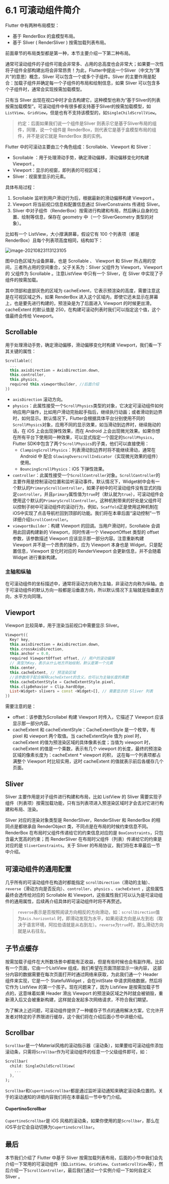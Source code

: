 # 6.1 可滚动组件简介

Flutter 中有两种布局模型：

- 基于 RenderBox 的盒模型布局。
- 基于 Sliver ( RenderSliver ) 按需加载列表布局。

前面章节的布局类型都是第一种，本节主要介绍一下第二种布局。

通常可滚动组件的子组件可能会非常多、占用的总高度也会非常大；如果要一次性将子组件全部构建出将会非常昂贵！为此，Flutter中提出一个Sliver（中文为“薄片”的意思）概念，Sliver 可以包含一个或多个子组件。Sliver 的主要作用是配合：加载子组件并确定每一个子组件的布局和绘制信息，如果 Sliver 可以包含多个子组件时，通常会实现按需加载模型。

只有当 Sliver 出现在视口中时才会去构建它，这种模型也称为“基于Sliver的列表按需加载模型”。可滚动组件中有很多都支持基于Sliver的按需加载模型，如`ListView`、`GridView`，但是也有不支持该模型的，如`SingleChildScrollView`。

> 约定：后面如果我们说一个组件是Sliver 则表示它是基于Sliver布局的组件，同理，说一个组件是 RenderBox，则代表它是基于盒模型布局的组件，并不是说它就是 RenderBox 类的实例。

Flutter 中的可滚动主要由三个角色组成：Scrollable、Viewport 和 Sliver：

- Scrollable ：用于处理滑动手势，确定滑动偏移，滑动偏移变化时构建 Viewport 。
- Viewport：显示的视窗，即列表的可视区域；
- Sliver：视窗里显示的元素。

具体布局过程：

1. Scrollable 监听到用户滑动行为后，根据最新的滑动偏移构建 Viewport 。
2. Viewport 将当前视口信息和配置信息通过 SliverConstraints 传递给 Sliver。
3. Sliver 中对子组件（RenderBox）按需进行构建和布局，然后确认自身的位置、绘制等信息，保存在 geometry 中（一个 SliverGeometry 类型的对象）。

比如有一个 ListView，大小撑满屏幕，假设它有 100 个列表项（都是RenderBox）且每个列表项高度相同，结构如下：

![image-20210823113123105](../imgs/image-20210823113123105.png)

图中白色区域为设备屏幕，也是 Scrollable 、 Viewport  和 Sliver 所占用的空间，三者所占用的空间重合，父子关系为：Sliver 父组件为 Viewport，Viewport的 父组件为 Scrollable 。注意ListView 中只有一个 Sliver，在 Sliver 中实现了子组件的按需加载。

其中顶部和底部灰色的区域为 cacheExtent，它表示预渲染的高度，需要注意这是在可视区域之外，如果 RenderBox 进入这个区域内，即使它还未显示在屏幕上，也是要先进行构建的，预渲染是为了后面进入 Viewport 的时候更丝滑。cacheExtent 的默认值是 250，在构建可滚动列表时我们可以指定这个值，这个值最终会传给 Viewport。

## Scrollable

用于处理滑动手势，确定滑动偏移，滑动偏移变化时构建 Viewport，我们看一下其关键的属性：

```dart
Scrollable({
  ...
  this.axisDirection = AxisDirection.down,
  this.controller,
  this.physics,
  required this.viewportBuilder, //后面介绍
})
```

- `axisDirection` 滚动方向。
- `physics`：此属性接受一个`ScrollPhysics`类型的对象，它决定可滚动组件如何响应用户操作，比如用户滑动完抬起手指后，继续执行动画；或者滑动到边界时，如何显示。默认情况下，Flutter会根据具体平台分别使用不同的`ScrollPhysics`对象，应用不同的显示效果，如当滑动到边界时，继续拖动的话，在 iOS 上会出现弹性效果，而在 Android 上会出现微光效果。如果你想在所有平台下使用同一种效果，可以显式指定一个固定的`ScrollPhysics`，Flutter SDK中包含了两个`ScrollPhysics`的子类，他们可以直接使用：
  - `ClampingScrollPhysics`：列表滑动到边界时将不能继续滑动，通常在Android 中 配合 `GlowingOverscrollIndicator`（实现微光效果的组件） 使用。
  - `BouncingScrollPhysics`：iOS 下弹性效果。
- `controller`：此属性接受一个`ScrollController`对象。`ScrollController`的主要作用是控制滚动位置和监听滚动事件。默认情况下，Widget树中会有一个默认的`PrimaryScrollController`，如果子树中的可滚动组件没有显式的指定`controller`，并且`primary`属性值为`true`时（默认就为`true`），可滚动组件会使用这个默认的`PrimaryScrollController`。这种机制带来的好处是父组件可以控制子树中可滚动组件的滚动行为，例如，`Scaffold`正是使用这种机制在iOS中实现了点击导航栏回到顶部的功能。我们将在本章后面“滚动控制”一节详细介绍`ScrollController`。
- `viewportBuilder`：构建 Viewport 的回调。当用户滑动时，Scrollable 会调用此回调构建新的 Viewport，同时传递一个 ViewportOffset 类型的 offset 参数，该参数描述 Viewport 应该显示那一部分内容。注意重新构建 Viewport 并不是一个昂贵的操作，应为 Viewport 本身也是 Widget，只是配置信息，Viewport 变化时对应的 RenderViewport 会更新信息，并不会随着 Widget 进行重新构建。

### 主轴和纵轴

在可滚动组件的坐标描述中，通常将滚动方向称为主轴，非滚动方向称为纵轴。由于可滚动组件的默认方向一般都是沿垂直方向，所以默认情况下主轴就是指垂直方向，水平方向同理。

## Viewport

Viewport 比较简单，用于渲染当前视口中需要显示 Sliver。

```dart
Viewport({
  Key? key,
  this.axisDirection = AxisDirection.down,
  this.crossAxisDirection,
  this.anchor = 0.0,
  required ViewportOffset offset, // 用户的滚动偏移
  // 类型为Key，表示从什么地方开始绘制，默认是第一个元素
  this.center,
  this.cacheExtent, // 预渲染区域
  //该参数用于配合解释cacheExtent的含义，也可以为主轴长度的乘数
  this.cacheExtentStyle = CacheExtentStyle.pixel, 
  this.clipBehavior = Clip.hardEdge,
  List<Widget> slivers = const <Widget>[], // 需要显示的 Sliver 列表
})
```

需要注意的是：

- offset：该参数为Scrollabel 构建 Viewport 时传入，它描述了 Viewport 应该显示那一部分内容。
- cacheExtent 和 cacheExtentStyle：CacheExtentStyle 是一个枚举，有 pixel 和 viewport 两个取值。当 cacheExtentStyle 值为 pixel 时，cacheExtent 的值为预渲染区域的具体像素长度；当值为 viewport 时，cacheExtent 的值是一个乘数，表示有几个 viewport 的长度，最终的预渲染区域的像素长度为：cacheExtent * viewport 的积， 这在每一个列表项都占满整个 Viewport 时比较实用，这时 cacheExtent 的值就表示前后各缓存几个页面。

## Sliver

Sliver 主要作用是对子组件进行构建和布局，比如 ListView 的 Sliver 需要实现子组件（列表项）按需加载功能，只有当列表项进入预渲染区域时才会去对它进行构建和布局、渲染。

Sliver 对应的渲染对象类型是 RenderSliver，RenderSliver 和 RenderBox 的相同点是都继承自 RenderObject 类，不同点是在布局的时候约束信息不同。RenderBox 在布局时父组件传递给它的约束信息对应的是 `BoxConstraints`，只包含最大宽高的约束；而 RenderSliver 在布局时父组件（列表）传递给它的约束是对应的是 `SliverConstraints`。关于 Sliver 的布局协议，我们将在本章最后一节中介绍。

## 可滚动组件的通用配置

几乎所有的可滚动组件在构造时都能指定 `scrollDirection`（滑动的主轴）、`reverse`（滑动方向是否反向）、`controller`、`physics` 、`cacheExtent` ，这些属性最终会透传给对应的 Scrollable 和 Viewport，这些属性我们可以认为是可滚动组件的通用属性，后续再介绍具体的可滚动组件时将不再赘述。

> `reverse`表示是否按照阅读方向相反的方向滑动，如：`scrollDirection`值为`Axis.horizontal` 时，即滑动发现为水平，如果阅读方向是从左到右（取决于语言环境，阿拉伯语就是从右到左）。`reverse`为`true`时，那么滑动方向就是从右往左。

## 子节点缓存

按需加载子组件在大所数场景中都能有正收益，但是有些时候也会有副作用。比如有一个页面，它由一个ListView 组成，我们希望在页面顶部显示一块内容， 这部分内容的数据需要在每次页面打开时通过网络来获取，为此我们通一个 Header 组件来实现，它是一个 StatefulWidget ，会在initState 中请求网络数据，然后将它作为 ListView 的第一个孩子。现在问题来了，因为 ListView 是按需加载子节点的，这意味着如果 Header 滑出 Viewport 的预渲染区域之外时就会被销毁，重新滑入后又会被重新构建，这样就会发起多次网络请求，不符合我们期望。

为了解决上述问题，可滚动组件提供了一种缓存子节点的通用解决方案，它允许开发者对特定的子界限进行缓存，这个我们将在介绍后面小节中详细介绍。

## Scrollbar

`Scrollbar`是一个Material风格的滚动指示器（滚动条），如果要给可滚动组件添加滚动条，只需将`Scrollbar`作为可滚动组件的任意一个父级组件即可，如：

```dart
Scrollbar(
  child: SingleChildScrollView(
    ...
  ),
);
```

`Scrollbar`和`CupertinoScrollbar`都是通过监听滚动通知来确定滚动条位置的。关于的滚动通知的详细内容我们将在本章最后一节中专门介绍。

#### CupertinoScrollbar

`CupertinoScrollbar`是 iOS 风格的滚动条，如果你使用的是`Scrollbar`，那么在iOS平台它会自动切换为`CupertinoScrollbar`。

## 最后

本节我们介绍了 Flutter 中基于 Sliver 按需加载列表布局，后面的小节中我们会先介绍一下常用的可滚动组件（如`ListView`、`GridView`、`CustomScrollView`等），然后介绍一下`ScrollController`，最后我们通过一个实例介绍一下如何自定义 Sliver 。

